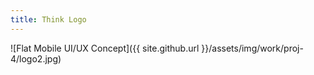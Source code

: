 ```yaml
---
title: Think Logo
---
```


![Flat Mobile UI/UX Concept]({{ site.github.url }}/assets/img/work/proj-4/logo2.jpg)
